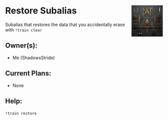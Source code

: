 <h1>Restore Subalias<img align="right" src="../../Data/image.png" width="100px"></h1>

Subalias that restores the data that you accidentally erase with `!train clear`

## Owner(s):
- Me (ShadowsStride)

## Current Plans:
- None

## Help:
`!train restore`